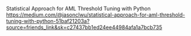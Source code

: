 Statistical Approach for AML Threshold Tuning with Python
https://medium.com/@jasonclwu/statistical-approach-for-aml-threshold-tuning-with-python-51baf21203a?source=friends_link&sk=c27437bb1ed24ee44984afa1a7bcb735
